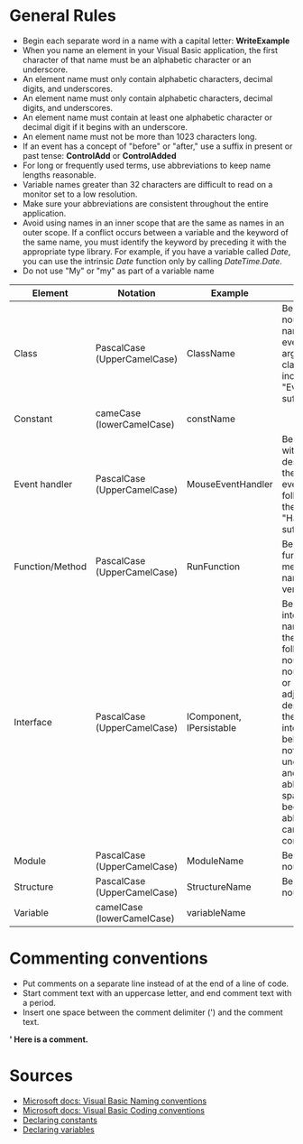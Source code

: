# General Rules

* Begin each separate word in a name with a capital letter: **WriteExample**
* When you name an element in your Visual Basic application, the first character of that name must be an alphabetic character or an underscore. 
* An element name must only contain alphabetic characters, decimal digits, and underscores.  
* An element name must only contain alphabetic characters, decimal digits, and underscores.
* An element name must contain at least one alphabetic character or decimal digit if it begins with an underscore.
* An element name must not be more than 1023 characters long.
* If an event has a concept of "before" or "after," use a suffix in present or past tense: **ControlAdd** or **ControlAdded**
* For long or frequently used terms, use abbreviations to keep name lengths reasonable.
* Variable names greater than 32 characters are difficult to read on a monitor set to a low resolution.
* Make sure your abbreviations are consistent throughout the entire application.
* Avoid using names in an inner scope that are the same as names in an outer scope. If a conflict occurs between a variable and the keyword of the same name, you must identify the keyword by preceding it with the appropriate type library. For example, if you have a variable called *Date*, you can use the intrinsic *Date* function only by calling *DateTime.Date*.
* Do not use "My" or "my" as part of a variable name

| Element         | Notation                    | Example                  | Notes                                                                                  |
|-----------------|-----------------------------|--------------------------|----------------------------------------------------------------------------------------|
| Class           | PascalCase (UpperCamelCase) | ClassName                | Begin with a noun. In names of event argument classes, include the "EventArgs" suffix. |
| Constant        | cameCase (lowerCamelCase)   | constName                |                                                                                        |
| Event handler   | PascalCase (UpperCamelCase) | MouseEventHandler        | Begin names with a noun describing the type of event followed by the "Handler" suffix. |
| Function/Method | PascalCase (UpperCamelCase) | RunFunction              | Begin function and method names with a verb.                                           |
| Interface       | PascalCase (UpperCamelCase) | IComponent, IPersistable | Begin interface names with the prefix "I", followed by a noun or a noun phrase, or with an adjective describing the interface's behavior. Do not use the underscore, and use abbreviations sparingly because abbreviations can cause confusion. |
| Module          | PascalCase (UpperCamelCase) | ModuleName               | Begin with a noun.                                                                     |
| Structure       | PascalCase (UpperCamelCase) | StructureName            | Begin with a noun.                                                                     |
| Variable        | camelCase (lowerCamelCase)  | variableName             |                                                                                        |


# Commenting conventions

* Put comments on a separate line instead of at the end of a line of code.  
* Start comment text with an uppercase letter, and end comment text with a period.  
* Insert one space between the comment delimiter (') and the comment text.  

**' Here is a comment.**


# Sources

* [Microsoft docs: Visual Basic Naming conventions](https://docs.microsoft.com/en-us/dotnet/visual-basic/programming-guide/program-structure/naming-conventions)
* [Microsoft docs: Visual Basic Coding conventions](https://docs.microsoft.com/en-us/dotnet/visual-basic/programming-guide/program-structure/coding-conventions)
* [Declaring constants](https://docs.microsoft.com/en-us/office/vba/language/concepts/getting-started/declaring-constants)
* [Declaring variables](https://docs.microsoft.com/en-us/office/vba/language/concepts/getting-started/declaring-variables)
